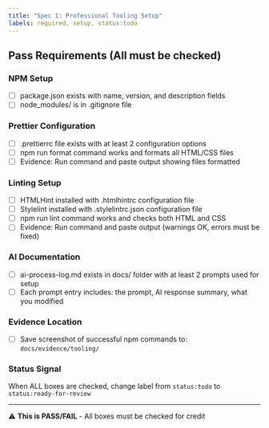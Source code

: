 ```yaml
---
title: "Spec 1: Professional Tooling Setup"
labels: required, setup, status:todo
---
```


## Pass Requirements (All must be checked)

### NPM Setup
- [ ] package.json exists with name, version, and description fields
- [ ] node_modules/ is in .gitignore file

### Prettier Configuration  
- [ ] .prettierrc file exists with at least 2 configuration options
- [ ] npm run format command works and formats all HTML/CSS files
- [ ] Evidence: Run command and paste output showing files formatted

### Linting Setup
- [ ] HTMLHint installed with .htmlhintrc configuration file
- [ ] Stylelint installed with .stylelintrc.json configuration file  
- [ ] npm run lint command works and checks both HTML and CSS
- [ ] Evidence: Run command and paste output (warnings OK, errors must be fixed)

### AI Documentation
- [ ] ai-process-log.md exists in docs/ folder with at least 2 prompts used for setup
- [ ] Each prompt entry includes: the prompt, AI response summary, what you modified

### Evidence Location
- [ ] Save screenshot of successful npm commands to: `docs/evidence/tooling/`

### Status Signal
When ALL boxes are checked, change label from `status:todo` to `status:ready-for-review`

---
⚠️ **This is PASS/FAIL** - All boxes must be checked for credit